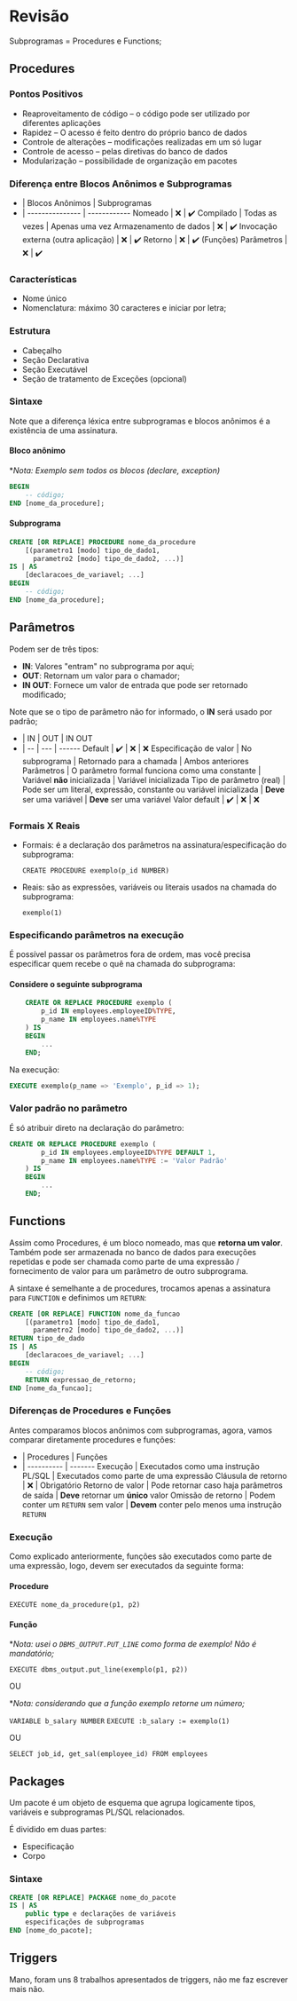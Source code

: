# Revisão

Subprogramas = Procedures e Functions;

## Procedures

### Pontos Positivos

- Reaproveitamento de código – o código pode ser utilizado por diferentes aplicações
- Rapidez – O acesso é feito dentro do próprio banco de dados
- Controle de alterações – modificações realizadas em um só lugar
- Controle de acesso – pelas diretivas do banco de dados
- Modularização – possibilidade de organização em pacotes

### Diferença entre Blocos Anônimos e Subprogramas

- | Blocos Anônimos | Subprogramas
- | --------------- | ------------
Nomeado | :x: | :heavy_check_mark:
Compilado | Todas as vezes | Apenas uma vez
Armazenamento de dados | :x: | :heavy_check_mark:
Invocação externa (outra aplicação) | :x: | :heavy_check_mark:
Retorno | :x: | :heavy_check_mark: (Funções)
Parâmetros | :x: | :heavy_check_mark:

### Características

- Nome único
- Nomenclatura: máximo 30 caracteres e iniciar por letra;

### Estrutura

- Cabeçalho
- Seção Declarativa
- Seção Executável
- Seção de tratamento de Exceções (opcional)

### Sintaxe

Note que a diferença léxica entre subprogramas e blocos anônimos é a existência de uma assinatura.

#### Bloco anônimo

**Nota: Exemplo sem todos os blocos (declare, exception)*

```sql
BEGIN
    -- código;
END [nome_da_procedure];
```

#### Subprograma

```sql
CREATE [OR REPLACE] PROCEDURE nome_da_procedure
    [(parametro1 [modo] tipo_de_dado1,
      parametro2 [modo] tipo_de_dado2, ...)]
IS | AS
    [declaracoes_de_variavel; ...]
BEGIN
    -- código;
END [nome_da_procedure];
```

## Parâmetros

Podem ser de três tipos:

- **IN**: Valores "entram" no subprograma por aqui;
- **OUT**: Retornam um valor para o chamador;
- **IN OUT**: Fornece um valor de entrada que pode ser retornado modificado;

Note que se o tipo de parâmetro não for informado, o **IN** será usado por padrão;

- | IN | OUT | IN OUT
- | -- | --- | ------
Default | :heavy_check_mark: | :x: | :x:
Especificação de valor | No subprograma | Retornado para a chamada | Ambos anteriores
Parâmetros | O parâmetro formal funciona como uma constante | Variável **não** inicializada | Variável inicializada
Tipo de parâmetro (real) | Pode ser um literal, expressão, constante ou variável inicializada | **Deve** ser uma variável | **Deve** ser uma variável
Valor default | :heavy_check_mark: | :x: | :x:

### Formais X Reais

- Formais: é a declaração dos parâmetros na assinatura/especificação do subprograma:

    `CREATE PROCEDURE exemplo(p_id NUMBER)`

- Reais: são as expressões, variáveis ou literais usados na chamada do subprograma:

    `exemplo(1)`

### Especificando parâmetros na execução

É possível passar os parâmetros fora de ordem, mas você precisa especificar quem recebe o quê na chamada do subprograma:

#### Considere o seguinte subprograma

```sql
    CREATE OR REPLACE PROCEDURE exemplo (
        p_id IN employees.employeeID%TYPE,
        p_name IN employees.name%TYPE
    ) IS
    BEGIN
        ...
    END;
```

Na execução:

```sql
EXECUTE exemplo(p_name => 'Exemplo', p_id => 1);
```

### Valor padrão no parâmetro

É só atribuir direto na declaração do parâmetro:

```sql
CREATE OR REPLACE PROCEDURE exemplo (
        p_id IN employees.employeeID%TYPE DEFAULT 1,
        p_name IN employees.name%TYPE := 'Valor Padrão'
    ) IS
    BEGIN
        ...
    END;
```

## Functions

Assim como Procedures, é um bloco nomeado, mas que **retorna um valor**. Também pode ser armazenada no banco de dados para execuções repetidas e pode ser chamada como parte de uma expressão / fornecimento de valor para um parâmetro de outro subprograma.

A sintaxe é semelhante a de procedures, trocamos apenas a assinatura para `FUNCTION` e definimos um
`RETURN`:

```sql
CREATE [OR REPLACE] FUNCTION nome_da_funcao
    [(parametro1 [modo] tipo_de_dado1,
      parametro2 [modo] tipo_de_dado2, ...)]
RETURN tipo_de_dado
IS | AS
    [declaracoes_de_variavel; ...]
BEGIN
    -- código;
    RETURN expressao_de_retorno;
END [nome_da_funcao];
```

### Diferenças de Procedures e Funções

Antes comparamos blocos anônimos com subprogramas, agora, vamos comparar diretamente procedures e funções:

- | Procedures | Funções
- | ---------- | -------
Execução | Executados como uma instrução PL/SQL | Executados como parte de uma expressão
Cláusula de retorno | :x: | Obrigatório
Retorno de valor | Pode retornar caso haja parâmetros de saída | **Deve** retornar um **único** valor
Omissão de retorno | Podem conter um `RETURN` sem valor | **Devem** conter pelo menos uma instrução `RETURN`

### Execução

Como explicado anteriormente, funções são executados como parte de uma expressão, logo, devem ser executados da seguinte forma:

#### Procedure

`EXECUTE nome_da_procedure(p1, p2)`

#### Função

**Nota: usei o `DBMS_OUTPUT.PUT_LINE` como forma de exemplo! Não é mandatório;*

`EXECUTE dbms_output.put_line(exemplo(p1, p2))`

OU

**Nota: considerando que a função exemplo retorne um número;*

`VARIABLE b_salary NUMBER`
`EXECUTE :b_salary := exemplo(1)`

OU

`SELECT job_id, get_sal(employee_id) FROM employees`

## Packages

Um pacote é um objeto de esquema que agrupa logicamente tipos, variáveis e subprogramas PL/SQL relacionados.

É dividido em duas partes:

- Especificação
- Corpo

### Sintaxe

```sql
CREATE [OR REPLACE] PACKAGE nome_do_pacote
IS | AS
    public type e declarações de variáveis
    especificações de subprogramas
END [nome_do_pacote];
```

## Triggers

Mano, foram uns 8 trabalhos apresentados de triggers, não me faz escrever mais não.
